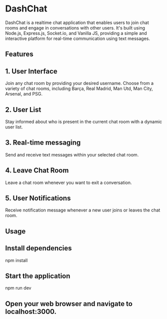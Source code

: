 # DashChat

DashChat is a realtime chat application that enables users to join chat rooms and engage in conversations with other users. It's built using Node.js, Express.js, Socket.io, and Vanilla JS, providing a simple and interactive platform for real-time communication using text messages.

## Features

## 1. User Interface
Join any chat room by providing your desired username. Choose from a variety of chat rooms, including Barça, Real Madrid, Man Utd, Man City, Arsenal, and PSG.

## 2. User List
Stay informed about who is present in the current chat room with a dynamic user list.

## 3. Real-time messaging
Send and receive text messages within your selected chat room.

## 4. Leave Chat Room
Leave a chat room whenever you want to exit a conversation.

## 5. User Notifications
Receive notification message whenever a new user joins or leaves the chat room.

## Usage

## Install dependencies
npm install

## Start the application
npm run dev

## Open your web browser and navigate to localhost:3000.
